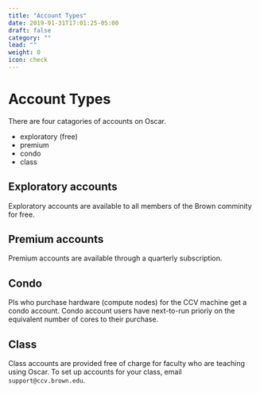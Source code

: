 ```yaml
---
title: "Account Types"
date: 2019-01-31T17:01:25-05:00
draft: false
category: ""
lead: ""
weight: 0
icon: check
---
```


# Account Types

There are four catagories of accounts on Oscar.

* exploratory (free) 
* premium
* condo
* class


## Exploratory accounts

Exploratory accounts are available to all members of the Brown comminity 
for free.  

## Premium accounts 

Premium accounts are available through a quarterly subscription.   
 
## Condo

PIs who purchase hardware (compute nodes) for the CCV machine get a condo account.
Condo account users have next-to-run prioriy on the equivalent number of cores to their purchase.

## Class

Class accounts are provided free of charge for faculty who are teaching
using Oscar.  To set up accounts for your class, email `support@ccv.brown.edu`.
